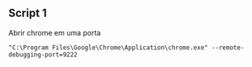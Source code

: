 ## Script 1

Abrir chrome em uma porta
``` CMD
"C:\Program Files\Google\Chrome\Application\chrome.exe" --remote-debugging-port=9222
```
